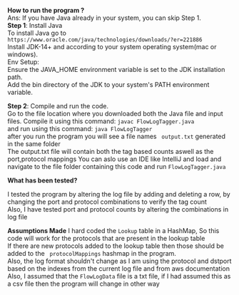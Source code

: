 **How to run the program ?**  
Ans: If you have Java already in your system, you can skip Step 1.  
    **Step 1**: Install Java  
    To install Java go to ``https://www.oracle.com/java/technologies/downloads/?er=221886``  
    Install JDK-14+ and according to your system operating system(mac or windows).  
    Env Setup:  
Ensure the JAVA_HOME environment variable is set to the JDK installation path.  
Add the bin directory of the JDK to your system's PATH environment variable.

**Step 2**: Compile and run the code.  
Go to the file location where you downloaded both the Java file and input files.
Compile it using this command: ```javac FlowLogTagger.java```  
and run using this command: ```java FlowLogTagger```   
after you run the program you will see a file names ``` output.txt``` generated in the same folder    
The output.txt file will contain both the tag based counts aswell as the port,protocol mappings
You can aslo use an IDE like IntelliJ and load and navigate to the file folder containing this code and run ```FlowLogTagger.java```

**What has been tested?**

I tested the program by altering the log file by adding and deleting a row, by changing the port and protocol combinations to verify the tag count   
Also, I have tested port and protocol counts by altering the combinations in log file

**Assumptions Made**
I hard coded the ```Lookup``` table in a HashMap, So this code will work for the protocols that are present in the lookup table  
If there are new protocols added to the lookup table then those should be added to the ``` protocolMappings``` hashmap in the program.  
Also, the log format shouldn't change as I am using the protocol and dstport based on the indexes from the current log file and from aws documentation   
Also, I assumed that the ```FlowLogData``` file is a txt file, if I had assumed this as a csv file then the program will change in other way  

